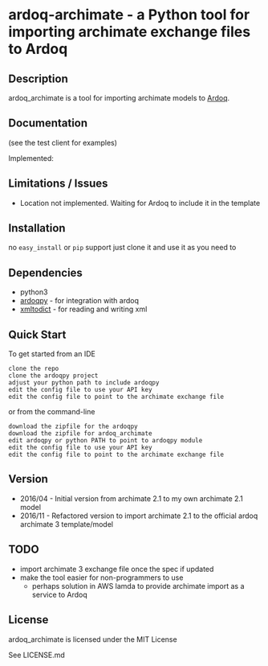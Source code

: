 # ardoq-archimate - a Python tool for importing archimate exchange files to Ardoq

## Description

ardoq_archimate is a tool for importing archimate models to [Ardoq](https://ardoq.com).


## Documentation
(see the test client for examples)

Implemented:

## Limitations / Issues
- Location not implemented. Waiting for Ardoq to include it in the template

## Installation

no `easy_install` or `pip` support
just clone it and use it as you need to

## Dependencies

- python3
- [ardoqpy](https://github.com/jbaragry/ardoq-python-client) - for integration with ardoq
- [xmltodict](https://github.com/martinblech/xmltodict) - for reading and writing xml


## Quick Start
To get started from an IDE

    clone the repo
    clone the ardoqpy project
    adjust your python path to include ardoqpy
    edit the config file to use your API key
    edit the config file to point to the archimate exchange file

or from the command-line

    download the zipfile for the ardoqpy
    download the zipfile for ardoq_archimate
    edit ardoqpy or python PATH to point to ardoqpy module
    edit the config file to use your API key
    edit the config file to point to the archimate exchange file


## Version

- 2016/04 - Initial version from archimate 2.1 to my own archimate 2.1 model
- 2016/11 - Refactored version to import archimate 2.1 to the official ardoq archimate 3 template/model

## TODO
- import archimate 3 exchange file once the spec if updated
- make the tool easier for non-programmers to use
    - perhaps solution in AWS lamda to provide archimate import as a service to Ardoq

## License
ardoq_archimate is licensed under the MIT License

See LICENSE.md
